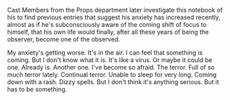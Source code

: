 Cast Members from the Props department later investigate this notebook of his to find previous entries that suggest his anxiety has increased recently, almost as if he's subconsciously aware of the coming shift of focus to himself, that his own life would finally, after all these years of being the observer, become one of the observed.

My anxiety's getting worse. It's in the air. I can feel that something is coming. But I don't know what it is. It's like a virus. Or maybe it could be one. Already is. Another one. I've become so afraid. The terror. Full of so much terror lately. Continual terror. Unable to sleep for very long. Coming down with a rash. Dizzy spells. But I don't think it's anything serious. But it has to be something.